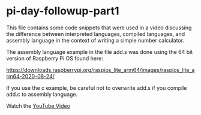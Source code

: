 # pi-day-followup-part1

This file contains some code snippets that were used in a video
discussing the difference between interpreted languages,
compiled languages, and assembly language in the context of
writing a simple number calculator.

The assembly language example in the file add.s was done using
the 64 bit version of Raspberry Pi OS found here:

https://downloads.raspberrypi.org/raspios_lite_arm64/images/raspios_lite_arm64-2020-08-24/

If you use the c example, be careful not to overwrite add.s if you compile add.c to assembly language.

Watch the [YouTube Video](https://youtu.be/ovWl8qQYWwk)
